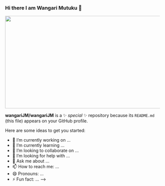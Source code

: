 ### Hi there I am Wangari Mutuku 👋

<div align="centre">
  <img src=("https://media.giphy.com/media/cSEao296oCUmcs4Jjl/giphy.gif" width="600" height="300"/>
</div>










**wangariJM/wangariJM** is a ✨ _special_ ✨ repository because its `README.md` (this file) appears on your GitHub profile.

Here are some ideas to get you started:

- 🔭 I’m currently working on ...
- 🌱 I’m currently learning ...
- 👯 I’m looking to collaborate on ...
- 🤔 I’m looking for help with ...
- 💬 Ask me about ...
- 📫 How to reach me: ...
- 😄 Pronouns: ...
- ⚡ Fun fact: ...
-->
